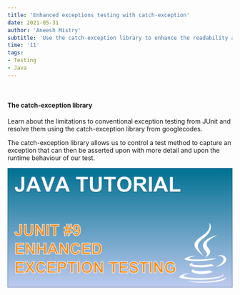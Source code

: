 ```yaml
---
title: 'Enhanced exceptions testing with catch-exception'
date: 2021-05-31
author: 'Aneesh Mistry'
subtitle: 'Use the catch-exception library to enhance the readability and detail of assertions made when testing for exceptions.'
time: '11'
tags:
- Testing
- Java
---
```


<br>
<h4>The catch-exception library</h4>
<p>

Learn about the limitations to conventional exception testing from JUnit and resolve them using the catch-exception library from googlecodes. 

The catch-exception library allows us to control a test method to capture an exception that can then be asserted upon with more detail and upon the runtime behaviour of our test. 

[![YouTube video link](../images/051_exceptions2.jpg)](https://youtu.be/lLjZ3HZQMSI)

</p>
